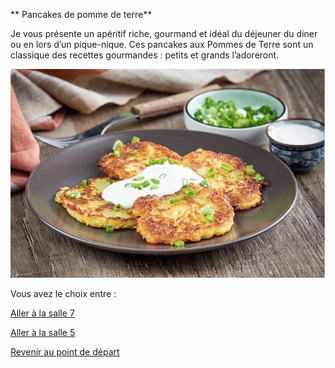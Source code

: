 ** Pancakes de pomme de terre**



Je vous présente un apéritif riche, gourmand et idéal du déjeuner du diner ou en lors d’un pique-nique. Ces pancakes aux Pommes de Terre sont un classique des recettes gourmandes : petits et grands 
l’adoreront.



![alt text](/images/Plat6.JPG)

Vous avez le choix entre :


[Aller à la salle 7 ](https://github.com/cfourcaud/TP2_Groupe3/blob/main/Salle7.md "Salle 7")

[Aller à la salle 5](https://github.com/cfourcaud/TP2_Groupe3/blob/main/Salle5.md "Salle 5")



[Revenir au point de départ](https://github.com/cfourcaud/TP2_GRP3_Labyrinthe/blob/main/index.md "Revenir au point de départ")

